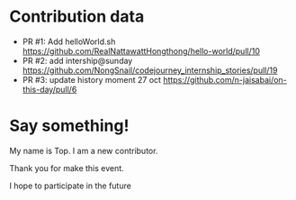 # Contribution data

- PR #1: Add helloWorld.sh https://github.com/RealNattawattHongthong/hello-world/pull/10
- PR #2: add intership@sunday https://github.com/NongSnail/codejourney_internship_stories/pull/19
- PR #3: update history moment 27 oct https://github.com/n-jaisabai/on-this-day/pull/6

# Say something!

My name is Top. I am a new contributor.

Thank you for make this event.

I hope to participate in the future
